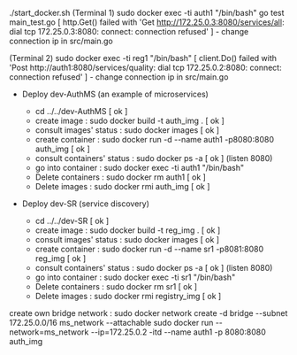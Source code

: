 ./start_docker.sh
(Terminal 1) sudo docker exec -ti auth1 "/bin/bash"
  go test main_test.go 
  [ http.Get() failed with 'Get http://172.25.0.3:8080/services/all: dial tcp 172.25.0.3:8080: connect: connection refused' ] - change connection ip in src/main.go

(Terminal 2) sudo docker exec -ti reg1 "/bin/bash"
  [ client.Do() failed with 'Post http://auth1:8080/services/quality: dial tcp 172.25.0.2:8080: connect: connection refused' ] - change connection ip in src/main.go


* Deploy dev-AuthMS (an example of microservices)
  - cd ../../dev-AuthMS [ ok ]
  - create image : sudo docker build -t auth_img . [ ok ]
  - consult images' status : sudo docker images [ ok ]
  - create container : sudo docker run -d --name auth1 -p8080:8080 auth_img [ ok ]
  - consult containers' status : sudo docker ps -a [ ok ] (listen 8080)
  - go into container : sudo docker exec -ti auth1 "/bin/bash"
  - Delete containers : sudo docker rm auth1 [ ok ]
  - Delete images : sudo docker rmi auth_img [ ok ]
  
* Deploy dev-SR (service discovery)
  - cd ../../dev-SR [ ok ]
  - create image : sudo docker build -t reg_img . [ ok ]
  - consult images' status : sudo docker images [ ok ]
  - create container : sudo docker run -d --name sr1 -p8081:8080 reg_img [ ok ]
  - consult containers' status : sudo docker ps -a [ ok ] (listen 8080)
  - go into container : sudo docker exec -ti sr1 "/bin/bash"
  - Delete containers : sudo docker rm sr1 [ ok ]
  - Delete images : sudo docker rmi registry_img [ ok ]

create own bridge network : 
  sudo docker network create -d bridge --subnet 172.25.0.0/16 ms_network --attachable
  sudo docker run --network=ms_network --ip=172.25.0.2 -itd --name auth1 -p 8080:8080 auth_img


